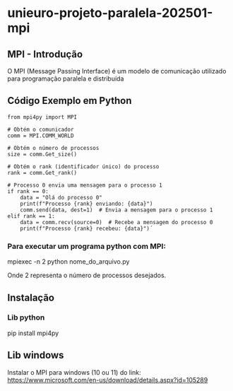 # unieuro-projeto-paralela-202501-mpi

## MPI - Introdução

O MPI (Message Passing Interface) é um modelo de comunicação utilizado para programação paralela e distribuída

## Código Exemplo em Python

```
from mpi4py import MPI

# Obtém o comunicador
comm = MPI.COMM_WORLD

# Obtém o número de processos
size = comm.Get_size()

# Obtém o rank (identificador único) do processo
rank = comm.Get_rank()

# Processo 0 envia uma mensagem para o processo 1
if rank == 0:
    data = "Olá do processo 0"
    print(f"Processo {rank} enviando: {data}")
    comm.send(data, dest=1)  # Envia a mensagem para o processo 1
elif rank == 1:
    data = comm.recv(source=0)  # Recebe a mensagem do processo 0
    print(f"Processo {rank} recebeu: {data}")´

```

### Para executar um programa python com MPI:

mpiexec -n 2 python nome_do_arquivo.py

Onde 2 representa o número de processos desejados.

## Instalação

### Lib python

pip install mpi4py

## Lib windows

Instalar o MPI para windows (10 ou 11) do link: https://www.microsoft.com/en-us/download/details.aspx?id=105289

